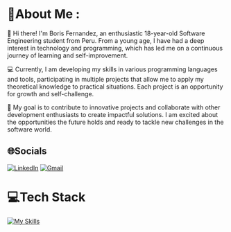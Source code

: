 # 💫About Me :
👋 Hi there! I'm Boris Fernandez, an enthusiastic 18-year-old Software Engineering student from Peru. From a young age, I have had a deep interest in technology and programming, which has led me on a continuous journey of learning and self-improvement.

💻 Currently, I am developing my skills in various programming languages and tools, participating in multiple projects that allow me to apply my theoretical knowledge to practical situations. Each project is an opportunity for growth and self-challenge.

🚀 My goal is to contribute to innovative projects and collaborate with other development enthusiasts to create impactful solutions. I am excited about the opportunities the future holds and ready to tackle new challenges in the software world.

## 🌐Socials
[![LinkedIn](https://img.shields.io/badge/LinkedIn-%230077B5.svg?logo=linkedin&logoColor=white)](https://linkedin.com/in/boris-fernandez-cabrera-0723572a7)
[![Gmail](https://img.shields.io/badge/Gmail-%23D14836.svg?logo=gmail&logoColor=white)](mailto:borisfernandezcabrera954@gmail.com)

# 💻Tech Stack
[![My Skills](https://skillicons.dev/icons?i=java,spring,postman,js,html,css,python,github,git)](https://skillicons.dev)

